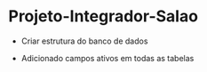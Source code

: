 # Projeto-Integrador-Salao

- Criar estrutura do banco de dados

- Adicionado campos ativos em todas as tabelas